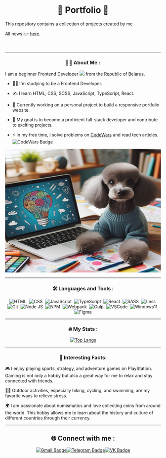# <div align="center">🚀 Portfolio :file_folder:</div>

This repository contains a collection of projects created by me

All news :point_right: [here](https://rockybalboa21.github.io/Portfolio-main/).

<img src="https://komarev.com/ghpvc/?username=RockyBalboa21&repo=Portfolio-main&style=plastic&color=brightgreen" alt=""/>

---

### <div align="center">👨‍💻 About Me :</div>
I am a beginner Frontend Developer <img src="https://media.giphy.com/media/8zldD29JNeLRK/giphy.gif" width="40"> from the Republic of Belarus.
- :man_student: I'm studying to be a Frontend Developer.
- :writing_hand: I learn HTML, CSS, SCSS, JavaScript, TypeScript, React.
- :rocket: Currently working on a personal project to build a responsive portfolio website.

- :goal_net: My goal is to become a proficient full-stack developer and contribute to exciting projects.
- :zap: In my free time, I solve problems on <a href="https://www.codewars.com/users/RockyBalboa_21">CodeWars</a> and read tech articles. <img src="https://www.codewars.com/users/RockyBalboa_21/badges/large" alt="CodeWars Badge" />

<div align="center">
  <img src="./img/readme-image.png" alt="My Image" width="600" height="400">
</div>

---

### <div align="center">:hammer_and_wrench: Languages and Tools :</div>
<div align="center">
  <img src="https://github.com/RockyBalboa21/devicon/blob/master/icons/html5/html5-original.svg" title="HTML5" alt="HTML" width="40" height="40"/>&nbsp;
  <img src="https://github.com/RockyBalboa21/devicon/blob/master/icons/css3/css3-plain-wordmark.svg"  title="CSS3" alt="CSS" width="40" height="40"/>&nbsp;
  <img src="https://github.com/RockyBalboa21/devicon/blob/master/icons/javascript/javascript-original.svg" title="JavaScript" alt="JavaScript" width="40" height="40"/>&nbsp;
  <img src="https://github.com/RockyBalboa21/devicon/blob/master/icons/typescript/typescript-original.svg" title="TypeScript" alt="TypeScript" width="40" height="40"/>&nbsp;
  <img src="https://github.com/RockyBalboa21/devicon/blob/master/icons/react/react-original-wordmark.svg" title="React" alt="React" width="40" height="40"/>&nbsp;
  <img src="https://github.com/RockyBalboa21/devicon/blob/master/icons/sass/sass-original.svg" title="SASS" alt="SASS" width="40" heigth="40"/>&nbsp;
  <img src="https://github.com/RockyBalboa21/devicon/blob/master/icons/less/less-plain-wordmark.svg" title="Less" alt="Less" width="40" heigth="40"/>&nbsp;
  <img src="https://github.com/RockyBalboa21/devicon/blob/master/icons/git/git-original-wordmark.svg" title="Git" alt="Git" width="40" height="40"/>&nbsp;
  <img src="https://github.com/RockyBalboa21/devicon/blob/master/icons/nodejs/nodejs-plain-wordmark.svg" title="Node JS" alt="Node JS" width="40" height="40"/>&nbsp;
  <img src="https://github.com/RockyBalboa21/devicon/blob/master/icons/npm/npm-original-wordmark.svg" title="NPM" alt="NPM" width="40" height="40"/>&nbsp;
  <img src="https://github.com/RockyBalboa21/devicon/blob/master/icons/webpack/webpack-original-wordmark.svg" title="Webpack" alt="Webpack" width="40" height="40"/>&nbsp;
  <img src="https://github.com/RockyBalboa21/devicon/blob/master/icons/gulp/gulp-plain.svg" title="Gulp" alt="Gulp" width="40" height="40"/>&nbsp;
  <img src="https://github.com/RockyBalboa21/devicon/blob/master/icons/vscode/vscode-original-wordmark.svg" title="VSCode" alt="VSCode" width="40" height="40"/>&nbsp;
  <img src="https://github.com/RockyBalboa21/devicon/blob/master/icons/windows11/windows11-original-wordmark.svg" title="Windows11" alt="Windows11" width="40" height="40"/>&nbsp;
  <img src="https://github.com/RockyBalboa21/devicon/blob/master/icons/figma/figma-original.svg" title="Figma" alt="Figma" width="40" height="40"/>
</div>

---

### <div align="center">:fire: My Stats :</div>

<div align="center">
  <a href="https://github.com/anuraghazra/github-readme-stats">
    <img src="https://github-readme-stats.vercel.app/api/top-langs/?username=RockyBalboa21&layout=compact&theme=vision-friendly-dark" alt="Top Langs"/>
  </a>
</div>



---

### <div align="center">:art: Interesting Facts:</div>
:video_game: I enjoy playing sports, strategy, and adventure games on PlayStation. Gaming is not only a hobby but also a great way for me to relax and stay connected with friends.

:biking_man: Outdoor activities, especially hiking, cycling, and swimming, are my favorite ways to relieve stress.

:earth_africa: I am passionate about numismatics and love collecting coins from around the world. This hobby allows me to learn about the history and culture of different countries through their currency.

---

## <div align="center">:globe_with_meridians: Connect with me :</div>

<div align="center" style="display: flex; justify-content: center;">
  <div>
    <a href="mailto:aliaxandr.gerasimau@gmail.com">
      <img src="https://img.shields.io/badge/Gmail-red?logo=gmail&logoColor=white&style=flat-square" alt="Gmail Badge"/>
    </a>
  </div>
  <div>
    <a href="https://t.me/Alex_Telegram_groomer">
      <img src="https://img.shields.io/badge/Telegram-blue?logo=telegram&logoColor=white&style=flat-square" alt="Telegram Badge"/>
    </a>
  </div>
  <div>
    <a href="https://vk.com/alexandr_gerasimau">
      <img src="https://img.shields.io/badge/%D0%92%D0%9A%D0%9E%D0%9D%D0%A2%D0%90%D0%9A%D0%A2%D0%95-blue?logo=vk&logoColor=white&style=flat-square" alt="VK Badge"/>
    </a>
  </div>
</div>










